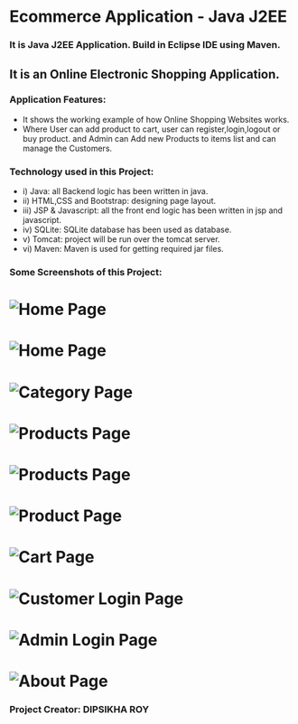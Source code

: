 # Ecommerce Application - Java J2EE

### It is Java J2EE Application. Build in Eclipse IDE using Maven.
## It is an Online Electronic Shopping Application. 

### Application Features:
- It shows the working example of how Online Shopping Websites works.
-   Where User can add product to cart, user can register,login,logout or buy product. and Admin can Add new Products to items list and can manage the Customers.

### Technology used in this Project: 
- i) Java: all Backend logic has been written in java.
- ii) HTML,CSS and Bootstrap: designing page layout.
- iii) JSP & Javascript: all the front end logic has been written in jsp and javascript. 
- iv) SQLite: SQLite database has been used as database. 
- v) Tomcat: project will be run over the tomcat server.
- vi) Maven: Maven is used for getting required jar files.


### Some Screenshots of this Project:
![Home Page](a1.png)
==================================================================================================================================================================
![Home Page](a1ii.png)
==================================================================================================================================================================
![Category Page](a2.png)
==================================================================================================================================================================
![Products Page](a3.png)
==================================================================================================================================================================
![Products Page](a4.png)
==================================================================================================================================================================
![Product Page](a5.png)
==================================================================================================================================================================
![Cart Page](a6.png)
==================================================================================================================================================================
![Customer Login Page](a7.png)
==================================================================================================================================================================
![Admin Login Page](a8.png)
==================================================================================================================================================================
![About Page](a9.png)
==================================================================================================================================================================



### Project Creator: DIPSIKHA ROY



